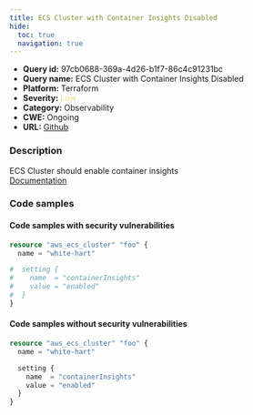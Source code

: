 ```yaml
---
title: ECS Cluster with Container Insights Disabled
hide:
  toc: true
  navigation: true
---
```


<style>
  .highlight .hll {
    background-color: #ff171742;
  }
  .md-content {
    max-width: 1100px;
    margin: 0 auto;
  }
</style>

-   **Query id:** 97cb0688-369a-4d26-b1f7-86c4c91231bc
-   **Query name:** ECS Cluster with Container Insights Disabled
-   **Platform:** Terraform
-   **Severity:** <span style="color:#edd57e">Low</span>
-   **Category:** Observability
-   **CWE:** Ongoing
-   **URL:** [Github](https://github.com/Checkmarx/kics/tree/master/assets/queries/terraform/aws/ecs_cluster_container_insights_disabled)

### Description
ECS Cluster should enable container insights<br>
[Documentation](https://registry.terraform.io/providers/hashicorp/aws/latest/docs/resources/ecs_cluster#setting)

### Code samples
#### Code samples with security vulnerabilities
```tf title="Positive test num. 1 - tf file" hl_lines="1"
resource "aws_ecs_cluster" "foo" {
  name = "white-hart"

#  setting {
#    name  = "containerInsights"
#    value = "enabled"
#  }
}

```


#### Code samples without security vulnerabilities
```tf title="Negative test num. 1 - tf file"
resource "aws_ecs_cluster" "foo" {
  name = "white-hart"

  setting {
    name  = "containerInsights"
    value = "enabled"
  }
}

```

